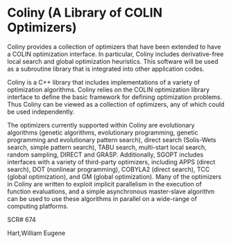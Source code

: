 # Coliny (A Library of COLIN Optimizers)

Coliny provides a collection of optimizers that have been extended to have a COLIN optimization interface. In particular, Coliny includes derivative-free local search and global optimization heuristics.  This software will be used as a subroutine library that is integrated into other application codes.

Coliny is a C++ library that includes implementations of a variety of optimization algorithms. Coliny relies on the COLIN optimization library interface to define the basic framework for defining optimization problems.  Thus Coliny can be viewed as a collection of optimizers, any of which could be used independently.

The optimizers currently supported within Coliny are evolutionary algorithms (genetic algorithms, evolutionary programming, genetic programming and evolutionary pattern search), direct search (Solis-Wets search, simple pattern search), TABU search, multi-start local search, random sampling, DIRECT and GRASP.  Additionally, SGOPT includes interfaces with a variety of third-party optimizers, including APPS (direct search), DOT (nonlinear programming), COBYLA2 (direct search), TCC (global optimization), and GM (global optimization). Many of the optimizers in Coliny are written to exploit implicit parallelism in the execution of function evaluations, and a simple asynchronous master-slave algorithm can be used to use these algorithms in parallel on a wide-range of computing platforms.

SCR# 674

Hart,William Eugene
